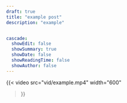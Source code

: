 ```yaml
---
draft: true
title: "example post"
description: "example"


cascade:
  showEdit: false
  showSummary: true
  showDate: false
  showReadingTime: false
  showAuthor: false
---
```

{{< video
  src="vid/example.mp4"
  width="600"
>}}
